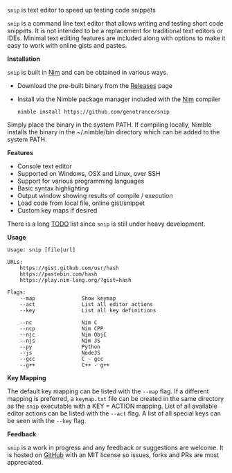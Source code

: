 ```snip``` is text editor to speed up testing code snippets

```snip``` is a command line text editor that allows writing and testing short code snippets. It is not intended to be a replacement for traditional text editors or IDEs. Minimal text editing features are included along with options to make it easy to work with online gists and pastes.

__Installation__

```snip``` is built in [Nim](https://www.nim-lang.org) and can be obtained in various ways.

* Download the pre-built binary from the [Releases](https://github.com/genotrance/snip/releases) page
* Install via the Nimble package manager included with the [Nim](https://nim-lang.org/install.html) compiler

    ```
    nimble install https://github.com/genotrance/snip
    ```

Simply place the binary in the system PATH. If compiling locally, Nimble installs the binary in the ~/.nimble/bin directory which can be added to the system PATH.

__Features__

* Console text editor
* Supported on Windows, OSX and Linux, over SSH
* Support for various programming languages
* Basic syntax highlighting
* Output window showing results of compile / execution
* Load code from local file, online gist/snippet
* Custom key maps if desired

There is a long [TODO](TODO.txt) list since ```snip``` is still under heavy development.

__Usage__

```
Usage: snip [file|url]

URLs:
    https://gist.github.com/usr/hash
    https://pastebin.com/hash
    https://play.nim-lang.org/?gist=hash

Flags:
    --map               Show keymap
    --act               List all editor actions
    --key               List all key definitions

    --nc                Nim C
    --ncp               Nim CPP
    --njc               Nim ObjC
    --njs               Nim JS
    --py                Python
    --js                NodeJS
    --gcc               C - gcc
    --g++               C++ - g++
```

__Key Mapping__

The default key mapping can be listed with the ```--map``` flag. If a different mapping is preferred, a ```keymap.txt``` file can be created in the same directory as the ```snip``` executable with a KEY = ACTION mapping. List of all available editor actions can be listed with the ```--act``` flag. A list of all special keys can be seen with the ```--key``` flag.

__Feedback__

```snip``` is a work in progress and any feedback or suggestions are welcome. It is hosted on [GitHub](https://github.com/genotrance/snip) with an MIT license so issues, forks and PRs are most appreciated.
